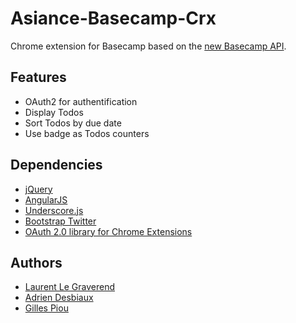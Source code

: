 Asiance-Basecamp-Crx
====================

Chrome extension for Basecamp based on the [new Basecamp API](https://github.com/37signals/bcx-api).

Features
--------------------

  - OAuth2 for authentification
  - Display Todos
  - Sort Todos by due date
  - Use badge as Todos counters

Dependencies
--------------------

  - [jQuery](http://jquery.com/)
  - [AngularJS](http://angularjs.org/)
  - [Underscore.js](http://underscorejs.org/g/)
  - [Bootstrap Twitter](http://twitter.github.com/bootstrap/)
  - [OAuth 2.0 library for Chrome Extensions](https://github.com/borismus/oauth2-extensions)

Authors
--------------------

  - [Laurent Le Graverend](https://github.com/laurent-le-graverend)
  - [Adrien Desbiaux](https://github.com/AdrienFromToulouse)
  - [Gilles Piou](https://github.com/pioug)